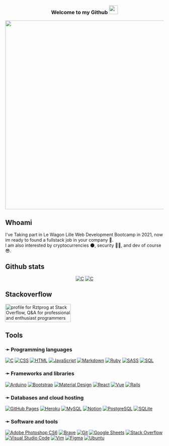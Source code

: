 <h3 align="center">
  Welcome to my Github
  <img src="https://media.giphy.com/media/hvRJCLFzcasrR4ia7z/giphy.gif" width="28">
</h3>

<p align="center">
  <img src="https://i.imgur.com/JYXrE07.png" width="600">
</p>

<!-- Dont work anymore ![Commits Badge](https://badges.pufler.dev/commits/monthly/rztprog) -->

## Whoami
<p>
  I've Taking part in Le Wagon Lille Web Development Bootcamp in 2021, now im ready to found a fullstack job in your company 👀.
  <br/>
  I am also interested by cryptocurrencies 🌑, security 👨‍💻, and dev of course 😎.
</p>

## Github stats

<!-- GitHub Readme Streak Stats - https://github.com/DenverCoder1/github-readme-streak-stats -->
<p align="center">
  <a href="https://github.com/anuraghazra/github-readme-stats"><img alt="C" src="https://github-readme-stats.vercel.app/api?username=rztprog&theme=github_dark&show_icons=true?count_private=true"></a>
  <a href="https://github.com/anuraghazra/github-readme-stats"><img alt="C" src="https://github-readme-stats.vercel.app/api/top-langs/?username=rztprog&layout=compact&theme=github_dark&langs_count=8"></a>
</p>

## Stackoverflow

<a href="https://stackoverflow.com/users/11558892/rztprog"><img src="https://stackoverflow.com/users/flair/11558892.png?theme=dark" width="208" height="58" alt="profile for Rztprog at Stack Overflow, Q&amp;A for professional and enthusiast programmers" title="profile for Rztprog at Stack Overflow, Q&amp;A for professional and enthusiast programmers"></a>

<!-- Some badges are from https://github.com/Ileriayo/markdown-badges -->
## Tools

### ➛ Programming languages

<p>
    <a href="https://github.com/search?q=user%3ADenverCoder1+language%3Ac"><img alt="C" src="https://custom-icon-badges.herokuapp.com/badge/C-03599C.svg?logo=c-in-hexagon&logoColor=white"></a>
    <a href="https://github.com/search?q=user%3ADenverCoder1+language%3Acss"><img alt="CSS" src="https://img.shields.io/badge/CSS-1572B6.svg?logo=css3&logoColor=white"></a>
    <a href="https://github.com/search?q=user%3ADenverCoder1+language%3Ahtml"><img alt="HTML" src="https://img.shields.io/badge/HTML-E34F26.svg?logo=html5&logoColor=white"></a>
    <a href="https://github.com/search?q=user%3ADenverCoder1+language%3Ajavascript"><img alt="JavaScript" src="https://img.shields.io/badge/JavaScript-F7DF1E.svg?logo=javascript&logoColor=black"></a>
    <a href="https://github.com/search?q=user%3ADenverCoder1+language%3Amarkdown"><img alt="Markdown" src="https://img.shields.io/badge/Markdown-000000.svg?logo=markdown&logoColor=white"></a>
    <a href="https://github.com/search?q=user%3ADenverCoder1+language%3Aruby"><img alt="Ruby" src="https://img.shields.io/badge/Ruby-CC342D.svg?logo=ruby&logoColor=white"></a>
    <a href="https://github.com/search?q=user%3ADenverCoder1+language%3Asass"><img alt="SASS" src="https://img.shields.io/badge/Sass-hotpink.svg?logo=SASS&logoColor=white"></a>
    <a href="https://github.com/search?q=user%3ADenverCoder1+language%3Asql"><img alt="SQL" src="https://custom-icon-badges.herokuapp.com/badge/SQL-025E8C.svg?logo=database&logoColor=white"></a>
</p>

### ➛ Frameworks and libraries

<p>
    <a href="#"><img alt="Arduino" src="https://img.shields.io/badge/-Arduino-00979D?logo=Arduino&logoColor=white"></a>
    <a href="#"><img alt="Bootstrap" src="https://img.shields.io/badge/Bootstrap-7952B3.svg?logo=bootstrap&logoColor=white"></a>
    <a href="#"><img alt="Material Design" src="https://img.shields.io/badge/Material%20Design-0081CB.svg?logo=material-design&logoColor=white"></a>
    <a href="#"><img alt="React" src="https://img.shields.io/badge/React-20232a.svg?logo=react&logoColor=%2361DAFB"></a>	
    <a href="#"><img alt="Vue" src="https://img.shields.io/badge/vuejs-%2335495e.svg?&logo=vuedotjs&logoColor=%234FC08D"></a>	
    <a href="#"><img alt="Rails" src="https://img.shields.io/badge/rails-%23CC0000.svg?&logo=ruby-on-rails&logoColor=white"></a>
</p>

### ➛ Databases and cloud hosting

<p>
    <a href="#"><img alt="GitHub Pages" src="https://img.shields.io/badge/GitHub%20Pages-327FC7.svg?logo=github&logoColor=white"></a>
    <a href="#"><img alt="Heroku" src="https://img.shields.io/badge/Heroku-430098.svg?logo=heroku&logoColor=white"></a>
    <a href="#"><img alt="MySQL" src="https://img.shields.io/badge/MySQL-00f.svg?logo=mysql&logoColor=white"></a>
    <a href="#"><img alt="Notion" src="https://img.shields.io/badge/Notion-010101.svg?logo=notion&logoColor=white"></a>
    <a href="#"><img alt="PostgreSQL" src ="https://img.shields.io/badge/PostgreSQL-316192.svg?logo=postgresql&logoColor=white"></a>
    <a href="#"><img alt="SQLite" src ="https://img.shields.io/badge/SQLite-07405e.svg?logo=sqlite&logoColor=white"></a>
</p>

### ➛ Software and tools

<p>
    <a href="#"><img alt="Adobe Photoshop CS6" src="https://img.shields.io/badge/adobephotoshop-%2331A8FF.svg?&logo=adobephotoshop&logoColor=white"></a>
    <a href="#"><img alt="Brave" src="https://img.shields.io/badge/-Brave-FB542B?logo=brave&logoColor=white"></a>
    <a href="#"><img alt="Git" src="https://img.shields.io/badge/Git-F05033.svg?logo=git&logoColor=white"></a>
    <a href="#"><img alt="Google Sheets" src="https://img.shields.io/badge/Google%20Sheets-34A853.svg?logo=google%20sheets&logoColor=white"></a>
    <a href="#"><img alt="Stack Overflow" src="https://img.shields.io/badge/-Stack%20Overflow-FE7A16?logo=stack-overflow&logoColor=white"></a>
    <a href="#"><img alt="Visual Studio Code" src="https://img.shields.io/badge/Visual%20Studio%20Code-0078d7.svg?logo=visual-studio-code&logoColor=white"></a>
    <a href="#"><img alt="Vim" src="https://img.shields.io/badge/VIM-%2311AB00.svg?&logo=vim&logoColor=white"></a>
    <a href="#"><img alt="Figma" src="https://img.shields.io/badge/figma-%23F24E1E.svg?&logo=figma&logoColor=white"></a>
    <a href="#"><img alt="Ubuntu" src="https://img.shields.io/badge/Ubuntu-E95420?&logo=ubuntu&logoColor=white"></a>
</p>
